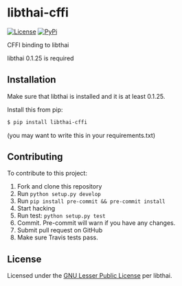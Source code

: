 # libthai-cffi

[![License](https://img.shields.io/badge/license-LGPL-blue.svg)](LICENSE)
[![PyPi](https://img.shields.io/pypi/v/libthai-cffi.svg)](https://pypi.python.org/pypi/libthai-cffi)

CFFI binding to libthai

libthai 0.1.25 is required

## Installation

Make sure that libthai is installed and it is at least 0.1.25.

Install this from pip:

```sh
$ pip install libthai-cffi
```

(you may want to write this in your requirements.txt)

## Contributing

To contribute to this project:

1.  Fork and clone this repository
2.  Run `python setup.py develop`
3.  Run `pip install pre-commit && pre-commit install`
4.  Start hacking
5.  Run test: `python setup.py test`
6.  Commit. Pre-commit will warn if you have any changes.
7.  Submit pull request on GitHub
8.  Make sure Travis tests pass.

## License

Licensed under the [GNU Lesser Public License](LICENSE) per libthai.
